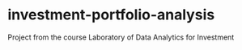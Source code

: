 # investment-portfolio-analysis
Project from the course Laboratory of Data Analytics for Investment

